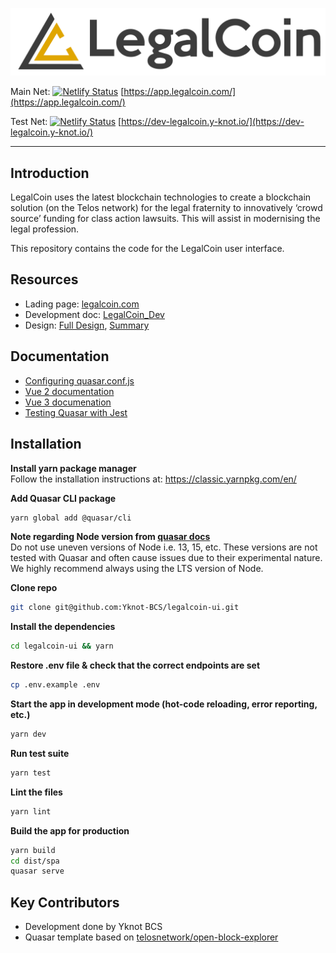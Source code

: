 ![](./LegalCoin.png "LegalCoin")

Main Net: [![Netlify Status](https://api.netlify.com/api/v1/badges/1a750b68-90d9-4e80-8ac9-74084bc475ae/deploy-status)](https://app.netlify.com/sites/legalcoin/deploys) [https://app.legalcoin.com/](https://app.legalcoin.com/)  

Test Net: [![Netlify Status](https://api.netlify.com/api/v1/badges/21a714ec-2847-458f-880e-67ffaf31b89a/deploy-status)](https://app.netlify.com/sites/legalcoin-dev/deploys) [https://dev-legalcoin.y-knot.io/](https://dev-legalcoin.y-knot.io/)

---

## Introduction
LegalCoin uses the latest blockchain technologies to create a blockchain solution (on the Telos network) for the legal fraternity to innovatively ‘crowd source’ funding for class action lawsuits. This will assist in modernising the legal profession. 

This repository contains the code for the LegalCoin user interface.

## Resources
- Lading page: [legalcoin.com](https://www.legalcoin.com/)
- Development doc: [LegalCoin_Dev](https://docs.google.com/document/d/1CMtxOdxZVTFdVkmJoeiS7LT8zrb9wzaH/edit#)
- Design: [Full Design](https://xd.adobe.com/view/52e702d3-e462-4fdd-a3a5-18119d8eae62-07b4/screen/aa20ae12-c340-47d0-8d7f-9bdec2b98271), [Summary](https://xd.adobe.com/view/3b4ed495-da7e-427c-b140-3a16d8097738-6e1d/)

## Documentation
- [Configuring quasar.conf.js](https://quasar.dev/quasar-cli/quasar-conf-js)  
- [Vue 2 documentation](https://vuejs.org/v2/api/)  
- [Vue 3 documenation](https://v3.vuejs.org/)  
- [Testing Quasar with Jest](https://github.com/quasarframework/quasar-testing/tree/next/packages/unit-jest)

## Installation 

**Install yarn package manager**  
Follow the installation instructions at:
https://classic.yarnpkg.com/en/

**Add Quasar CLI package**  
```bash
yarn global add @quasar/cli
```

**Note regarding Node version from [quasar docs](https://quasar.dev/quasar-cli/installation)**  
Do not use uneven versions of Node i.e. 13, 15, etc. These versions are not tested with Quasar and often cause issues due to their experimental nature. We highly recommend always using the LTS version of Node. 

**Clone repo**  
```bash
git clone git@github.com:Yknot-BCS/legalcoin-ui.git
```

**Install the dependencies**  
```bash
cd legalcoin-ui && yarn
```

**Restore .env file & check that the correct endpoints are set**  
```bash
cp .env.example .env
```

**Start the app in development mode (hot-code reloading, error reporting, etc.)** 
```bash
yarn dev
```

**Run test suite**  
```bash
yarn test
```

**Lint the files**  
```bash
yarn lint
```

**Build the app for production**  
```bash
yarn build
cd dist/spa
quasar serve
```

## Key Contributors
- Development done by Yknot BCS
- Quasar template based on [telosnetwork/open-block-explorer](https://github.com/telosnetwork/open-block-explorer) 